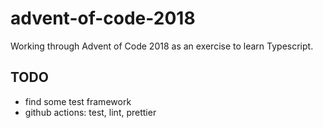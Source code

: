 # advent-of-code-2018

Working through Advent of Code 2018 as an exercise to learn Typescript.

## TODO

- find some test framework
- github actions: test, lint, prettier

